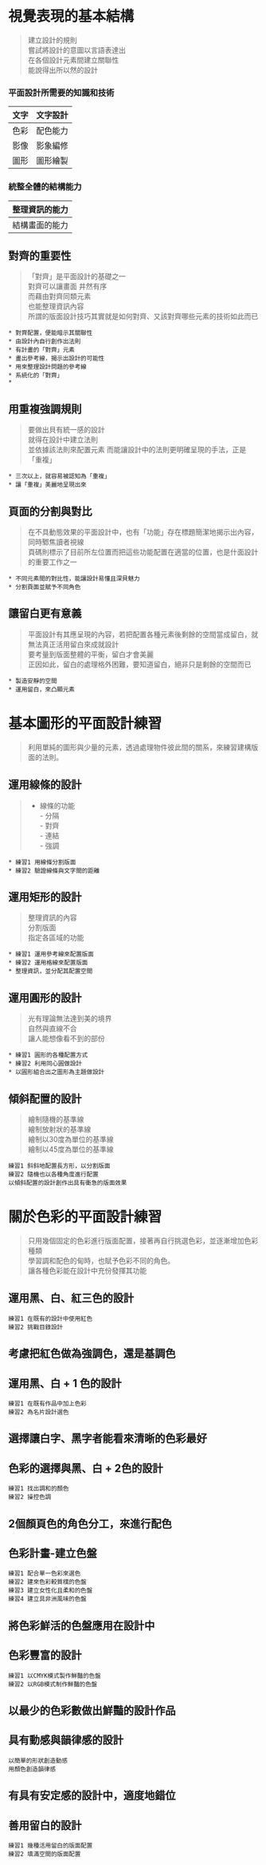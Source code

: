 # 視覺表現的基本結構
> 建立設計的規則  
> 嘗試將設計的意圖以言語表達出  
> 在各個設計元素間建立關聯性  
> 能說得出所以然的設計  
### 平面設計所需要的知識和技術  
文字 | 文字設計 
---- | -----
色彩 | 配色能力
影像 | 影象編修
圖形 | 圖形繪製
### 統整全體的結構能力  
整理資訊的能力 |
----------|
結構畫面的能力|


## 對齊的重要性	
>「對齊」是平面設計的基礎之一   
> 對齊可以讓畫面 井然有序  
> 而藉由對齊同類元素  
> 也能整理資訊內容  
> 所謂的版面設計技巧其實就是如何對齊、又該對齊哪些元素的技術如此而已
 

```
* 對齊配置，便能暗示其關聯性
* 由設計內自行創作出法則
* 有計畫的「對齊」元素
* 畫出參考線，揭示出設計的可能性
* 用來整理設計問題的參考線
* 系統化的「對齊」
* 
```

## 用重複強調規則
>要做出貝有統一感的設計  
>就得在設計中建立法則  
>並依據該法則來配置元素
>而能讓設計中的法則更明確呈現的手法，正是「重複」

```
* 三次以上，就容易被認知為「重複」
* 讓「重複」美麗地呈現出來
```
## 頁面的分割與對比  
> 在不具動態效果的平面設計中，也有「功能」存在標題簡潔地揭示出內容，同時鄹焦讀者視線  
> 頁碼則標示了目前所左位置而把這些功能配置在適當的位置，也是什面設計的重要工作之一  

```
* 不同元素間的對比性，能讓設計易懂且深貝魅力
* 分割頁面並賦予不同角色
```
## 讓留白更有意義  
> 平面設計有其應呈現的內容，若把配置各種元素後剩餘的空間當成留白，就無法真正活用留白來成就設計  
> 要考量到版面整體的平衡，留白才會美麗  
> 正因如此，留白的處理格外困難，要知道留白，絕非只是剩餘的空間而已  

```
* 製造安靜的空間
* 運用留白，來凸顯元素
```

# 基本圖形的平面設計練習
> 利用單純的圖形與少量的元素，透過處理物件彼此間的關系，來練習建構版面的法則。  
  
## 運用線條的設計
> * 線條的功能  
> 		- 分隔  
>		- 對齊  
>		- 連結  
>		- 強調  

```
* 練習1 用線條分割版面
* 練習2 驗證線條與文字間的距離
```
## 運用矩形的設計
> 整理資訊的內容  
> 分割版面  
> 指定各區域的功能  

```
* 練習1 運用參考線來配置版面  
* 練習2 運用格線來配置版面  
* 整理資訊，並分配其配置空間  
```

## 運用圓形的設計  
> 光有理論無法達到美的境界  
> 自然與直線不合  
> 讓人能想像看不到的部份

```
* 練習1 圓形的各種配置方式  
* 練習2 利用同心圓做設計  
* 以圓形組合出之圖形為主題做設計
```
## 傾斜配置的設計
> 繪制隨機的基準線  
> 繪制放射狀的基準線  
> 繪制以30度為單位的基準線  
> 繪制以45度為單位的基準線  

```
練習1 斜斜地配置長方形，以分割版面  
練習2 隨機也以各種角度進行配置
以傾斜配置的設計創作出具有衝急的版面效果
```

# 關於色彩的平面設計練習
> 只用幾個固定的色彩進行版面配置，接著再自行挑選色彩，並逐漸增加色彩種類  
> 學習調和配色的甸時，也賦予色彩不同的角色。  
> 讓各種色彩能在設計中充份發揮其功能  

## 運用黑、白、紅三色的設計
```
練習1 在既有的設計中使用紅色
練習2 挑戰目錄設計
```
## 考慮把紅色做為強調色，還是基調色
## 運用黑、白 + 1 色的設計
```
練習1 在既有作品中加上色彩
練習2 為名片設計選色
```
## 選擇讓白字、黑字者能看來清晰的色彩最好

## 色彩的選擇與黑、白 + 2色的設計
```
練習1 找出調和的顏色
練習2 操控色調
```

## 2個顏頁色的角色分工，來進行配色
## 色彩計畫-建立色盤

```
練習1 配合單一色彩來選色
練習2 建來色彩較質樸的色盤
練習3 建立女性化且柔和的色盤
練習4 建立具非洲風味的色盤
```

## 將色彩鮮活的色盤應用在設計中
## 色彩豐富的設計
```
練習1 以CMYK模式製作鮮豔的色盤
練習2 以RGB模式制作鮮豔的色盤
```
## 以最少的色彩數做出鮮豔的設計作品
## 具有動感與韻律感的設計
```
以簡單的形狀創造動感
用顏色創造韻律感
```
## 有具有安定感的設計中，適度地錯位
## 善用留白的設計

```
練習1 幾種活用留白的版面配置
練習2 填滿空間的版面配置
```



